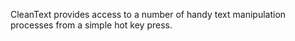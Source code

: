﻿CleanText provides access to a number of handy text manipulation processes from a simple hot key press.